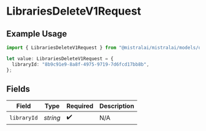 # LibrariesDeleteV1Request

## Example Usage

```typescript
import { LibrariesDeleteV1Request } from "@mistralai/mistralai/models/operations";

let value: LibrariesDeleteV1Request = {
  libraryId: "8b9c91e9-8a8f-4975-9719-7d6fcd17bb8b",
};
```

## Fields

| Field              | Type               | Required           | Description        |
| ------------------ | ------------------ | ------------------ | ------------------ |
| `libraryId`        | *string*           | :heavy_check_mark: | N/A                |